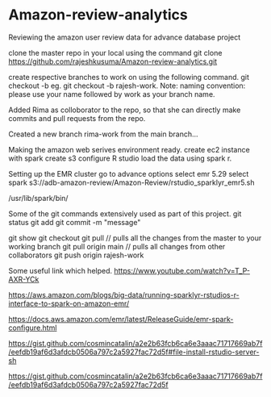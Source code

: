 # Amazon-review-analytics
Reviewing the amazon user review data for advance database project

clone the master repo in your local using the command
git clone https://github.com/rajeshkusuma/Amazon-review-analytics.git

create respective branches to work on using the following command.
git checkout -b <brach-name>
eg. git checkout -b rajesh-work.
Note: 
	naming convention: please use your name followed by work as your branch name. 

Added Rima as colloborator to the repo, so that she can directly make commits and pull requests from the repo.

Created a new branch rima-work from the main branch...

Making the amazon web serives environment ready.
	create ec2 instance with spark
	create s3
	configure R studio
	load the data using spark r.

Setting up the EMR cluster
go to advance options
select emr 5.29
select spark
s3://adb-amazon-review/Amazon-Review/rstudio_sparklyr_emr5.sh


/usr/lib/spark/bin/


Some of the git commands extensively used as part of this project.
git status
git add
git commit -m "message"

git show <commit code>
git checkout <branch name>
git pull // pulls all the changes from the master to your working branch
git pull origin main // pulls all changes from other collaborators
git push origin rajesh-work


Some useful link which helped.
https://www.youtube.com/watch?v=T_P-AXR-YCk

https://aws.amazon.com/blogs/big-data/running-sparklyr-rstudios-r-interface-to-spark-on-amazon-emr/

https://docs.aws.amazon.com/emr/latest/ReleaseGuide/emr-spark-configure.html

https://gist.github.com/cosmincatalin/a2e2b63fcb6ca6e3aaac71717669ab7f/eefdb19af6d3afdcb0506a797c2a5927fac72d5f#file-install-rstudio-server-sh

https://gist.github.com/cosmincatalin/a2e2b63fcb6ca6e3aaac71717669ab7f/eefdb19af6d3afdcb0506a797c2a5927fac72d5f


